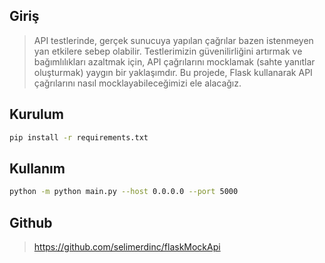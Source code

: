 ## Giriş
> API testlerinde, gerçek sunucuya yapılan çağrılar bazen istenmeyen yan etkilere sebep olabilir. Testlerimizin güvenilirliğini artırmak ve bağımlılıkları azaltmak için, API çağrılarını mocklamak (sahte yanıtlar oluşturmak) yaygın bir yaklaşımdır. Bu projede, Flask kullanarak API çağrılarını nasıl mocklayabileceğimizi ele alacağız.

## Kurulum
```bash
pip install -r requirements.txt
```

## Kullanım
```bash
python -m python main.py --host 0.0.0.0 --port 5000
```

## Github
> https://github.com/selimerdinc/flaskMockApi
